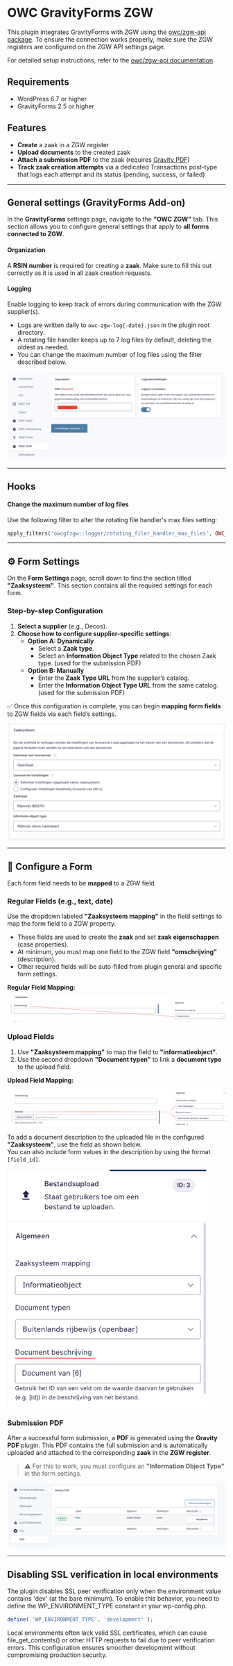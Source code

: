 # OWC GravityForms ZGW

This plugin integrates GravityForms with ZGW using the [owc/zgw-api package](https://github.com/OpenWebconcept/owc-zgw-api).
To ensure the connection works properly, make sure the ZGW registers are configured on the ZGW API settings page.

For detailed setup instructions, refer to the [owc/zgw-api documentation](https://github.com/OpenWebconcept/owc-zgw-api/tree/main/docs).

## Requirements

- WordPress 6.7 or higher
- GravityForms 2.5 or higher

## Features

- **Create** a zaak in a ZGW register
- **Upload documents** to the created zaak
- **Attach a submission PDF** to the zaak (requires [Gravity PDF](https://wordpress.org/plugins/gravity-forms-pdf-extended/))
- **Track zaak creation attempts** via a dedicated Transactions post-type that logs each attempt and its status (pending, success, or failed)

---

## General settings (GravityForms Add-on)

In the **GravityForms** settings page, navigate to the **"OWC ZGW"** tab.
This section allows you to configure general settings that apply to **all forms connected to ZGW**.

#### Organization

A **RSIN number** is required for creating a **zaak**.
Make sure to fill this out correctly as it is used in all zaak creation requests.

#### Logging

Enable logging to keep track of errors during communication with the ZGW supplier(s).

- Logs are written daily to `owc-zgw-log{-date}.json` in the plugin root directory.
- A rotating file handler keeps up to 7 log files by default, deleting the oldest as needed.
- You can change the maximum number of log files using the filter described below.

![General settings example](./data/general-addon-settings.png)

---

## Hooks

#### Change the maximum number of log files

Use the following filter to alter the rotating file handler's max files setting:

```php
apply_filters('owcgfzgw::logger/rotating_filer_handler_max_files', OWC_GRAVITYFORMS_ZGW_LOGGER_DEFAULT_MAX_FILES)
```

---

## ⚙️ Form Settings

On the **Form Settings** page, scroll down to find the section titled **"Zaaksysteem"**.
This section contains all the required settings for each form.

### Step-by-step Configuration

1. **Select a supplier** (e.g., Decos).
2. **Choose how to configure supplier-specific settings**:
   - **Option A: Dynamically**
     - Select a **Zaak type**.
     - Select an **Information Object Type** related to the chosen Zaak type. (used for the submission PDF)
   - **Option B: Manually**
     - Enter the **Zaak Type URL** from the supplier’s catalog.
     - Enter the **Information Object Type URL** from the same catalog. (used for the submission PDF)

✅ Once this configuration is complete, you can begin **mapping form fields** to ZGW fields via each field’s settings.

![Form settings example](./data/form-settings.png)

---

## 🧩 Configure a Form

Each form field needs to be **mapped** to a ZGW field.

### Regular Fields (e.g., text, date)

Use the dropdown labeled **"Zaaksysteem mapping"** in the field settings to map the form field to a ZGW property.

- These fields are used to create the **zaak** and set **zaak eigenschappen** (case properties).
- At minimum, you must map one field to the ZGW field **"omschrijving"** (description).
- Other required fields will be auto-filled from plugin general and specific form settings.

**Regular Field Mapping:**

![Field mapping example](./data/field-mapping.png)

### Upload Fields

1. Use **"Zaaksysteem mapping"** to map the field to **"informatieobject"**.
2. Use the second dropdown **"Document typen"** to link a **document type** to the upload field.

**Upload Field Mapping:**

![Uploads field mapping example](./data/uploads-field-mapping.png)

To add a document description to the uploaded file in the configured **"Zaaksysteem"**, use the field as shown below.  
You can also include form values in the description by using the format `[field_id]`.

![Uploads field mapping example](./data/uploads-field-document-description.png)

### Submission PDF

After a successful form submission, a **PDF** is generated using the **Gravity PDF** plugin.
This PDF contains the full submission and is automatically uploaded and attached to the corresponding **zaak** in the **ZGW register**.

> ⚠️ For this to work, you must configure an **"Information Object Type"** in the form settings.

![Gravity PDF settings example](./data/submission-pdf-addon-settings.png)

---

## Disabling SSL verification in local environments

The plugin disables SSL peer verification only when the environment value contains 'dev' (at the bare minimum).
To enable this behavior, you need to define the WP_ENVIRONMENT_TYPE constant in your wp-config.php.

```php
define( 'WP_ENVIRONMENT_TYPE', 'development' );
```

Local environments often lack valid SSL certificates, which can cause file_get_contents() or other HTTP requests to fail due to peer verification errors.
This configuration ensures smoother development without compromising production security.
